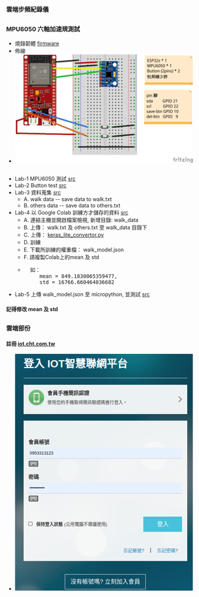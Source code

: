 ### 雲端步頻紀錄儀
##
### MPU6050 六軸加速規測試
* 燒錄韌體 [firmware]()
* 佈線
* ![pinout](https://github.com/jumbokh/esp32-class/blob/master/Lab-walk/ESP32s-Walk_bb.jpg)
##
* Lab-1 MPU6050 測試 [src](https://github.com/jumbokh/esp32-class/blob/master/Lab-walk/LAB08.py)
* Lab-2 Button test  [src](https://github.com/jumbokh/esp32-class/blob/master/Lab-walk/LAB09.py)
* Lab-3 資料蒐集 [src](https://github.com/jumbokh/esp32-class/blob/master/Lab-walk/LAB10.py)
    * A. walk data -- save data to walk.txt
    * B. others data -- save data to others.txt
* Lab-4 以 Google Colab 訓練方才儲存的資料 [src](https://github.com/jumbokh/esp32-class/blob/master/Lab-walk/walk_model.ipynb)
    * A. 連結主機並開啟檔案檢視, 新增目錄: walk_data
    * B. 上傳： walk.txt 及 others.txt 至 walk_data 目錄下
    * C. 上傳： [keras_lite_convertor.py](https://github.com/jumbokh/esp32-class/blob/master/Lab-walk/keras_lite_convertor.py)
    * D. 訓練
    * E. 下載所訓練的權重檔： walk_model.json
    * F. 請複製Colab上的mean 及 std
    * <pre>
        如：
           mean = 849.1830065359477, 
           std = 16766.660464036682
      </pre>
* Lab-5 上傳 walk_model.json 至 micropython, 並測試 [src](https://github.com/jumbokh/esp32-class/blob/master/Lab-walk/LAB11.py)    
#### 記得修改 mean 及 std
##
### 雲端部份
#### 註冊 [iot.cht.com.tw](https://iot.cht.com.tw/iot/login?others=)
* ![cht iot](https://github.com/jumbokh/esp32-class/blob/master/Lab-walk/cht-iot.png)
##
